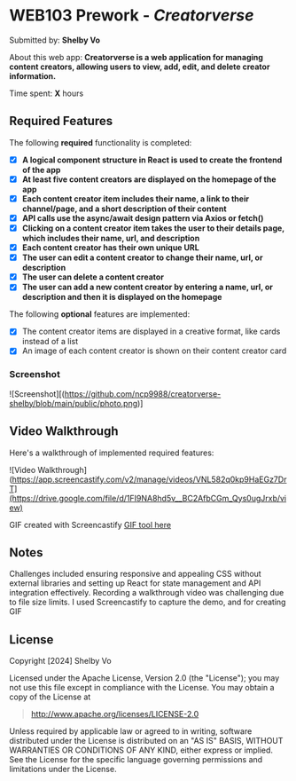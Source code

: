 # WEB103 Prework - *Creatorverse*

Submitted by: **Shelby Vo**

About this web app: **Creatorverse is a web application for managing content creators, allowing users to view, add, edit, and delete creator information.**

Time spent: **X** hours

## Required Features

The following **required** functionality is completed:

- [x] **A logical component structure in React is used to create the frontend of the app**
- [x] **At least five content creators are displayed on the homepage of the app**
- [x] **Each content creator item includes their name, a link to their channel/page, and a short description of their content**
- [x] **API calls use the async/await design pattern via Axios or fetch()**
- [x] **Clicking on a content creator item takes the user to their details page, which includes their name, url, and description**
- [x] **Each content creator has their own unique URL**
- [x] **The user can edit a content creator to change their name, url, or description**
- [x] **The user can delete a content creator**
- [x] **The user can add a new content creator by entering a name, url, or description and then it is displayed on the homepage**

The following **optional** features are implemented:

- [x] The content creator items are displayed in a creative format, like cards instead of a list
- [x] An image of each content creator is shown on their content creator card

### Screenshot
  ![Screenshot][(https://github.com/ncp9988/creatorverse-shelby/blob/main/public/photo.png)]
## Video Walkthrough

Here's a walkthrough of implemented required features:

![Video Walkthrough](https://app.screencastify.com/v2/manage/videos/VNL582q0kp9HaEGz7DrT](https://drive.google.com/file/d/1FI9NA8hd5v__BC2AfbCGm_Qys0ugJrxb/view)

GIF created with Screencastify [GIF tool here](https://www.screencastify.com/)

## Notes

Challenges included ensuring responsive and appealing CSS without external libraries and setting up React for state management and API integration effectively. Recording a walkthrough video was challenging due to file size limits. I used Screencastify to capture the demo, and for creating GIF

## License

Copyright [2024] Shelby Vo

Licensed under the Apache License, Version 2.0 (the "License"); you may not use this file except in compliance with the License. You may obtain a copy of the License at

> http://www.apache.org/licenses/LICENSE-2.0

Unless required by applicable law or agreed to in writing, software distributed under the License is distributed on an "AS IS" BASIS, WITHOUT WARRANTIES OR CONDITIONS OF ANY KIND, either express or implied. See the License for the specific language governing permissions and limitations under the License.
